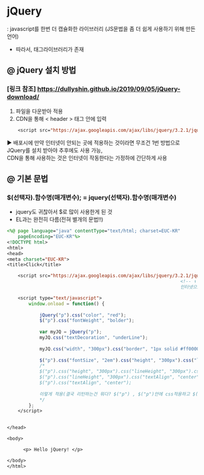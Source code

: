 # jQuery
: javascript를 한번 더 캡슐화한 라이브러리 (JS문법을 좀 더 쉽게 사용하기 위해 만든 언어)
- 따라서, 태그라이브러리가 존재


## @ jQuery 설치 방법
### [링크 참조] https://dullyshin.github.io/2019/09/05/jQuery-download/
1. 파일을 다운받아 적용
2. CDN을 통해 < header > 태그 안에 입력 
```jsp
	<script src="https://ajax.googleapis.com/ajax/libs/jquery/3.2.1/jquery.min.js"></script>
```

▶ 배포시에 만약 인터넷이 안되는 곳에 적용하는 것이라면 무조건 1번 방법으로 JQuery를 설치 받아야 추후에도 사용 가능, <br>
CDN을 통해 사용하는 것은 인터넷이 작동한다는 가정하에 간단하게 사용

## @ 기본 문법
### $(선택자).함수명(매개변수); = jquery(선택자).함수명(매개변수)
   - jquery도 귀찮아서 $로 많이 사용한게 된 것 
   - EL과는 완전히 다름(전혀 별개의 문법!!)
```jsp
<%@ page language="java" contentType="text/html; charset=EUC-KR"
	pageEncoding="EUC-KR"%>
<!DOCTYPE html>
<html>
<head>
<meta charset="EUC-KR">
<title>Click</title>

	<script src="https://ajax.googleapis.com/ajax/libs/jquery/3.2.1/jquery.min.js"></script>
																<!-- ↑ min은 축소시켰다는 뜻! 
																인터넷으로 이용하려면 공간이랑 용량을 축소시켜야 하니까 -->

	<script type="text/javascript">
		window.onload = function() {
			
			jQuery("p").css("color", "red");
			$("p").css("fontWeight", "bolder");
			
			var myJQ = jQuery("p");
			myJQ.css("textDecoration", "underLine");
			
			myJQ.css("width", "300px").css("border", "1px solid #ff0000");
			
			$("p").css("fontSize", "2em").css("height", "300px").css("lineHeight", "300px").css("textAlign", "center");
			/*
			$("p").css("height", "300px").css("lineHeight", "300px").css("textAlign", "center");
			$("p").css("lineHeight", "300px").css("textAlign", "center");
			$("p").css("textAlign", "center");
			
			이렇게 적용(결국 리턴하는건 뭐다? $("p") , $("p")안에 css적용하고 $("p")를 리턴한다는 것)
			*/
		};
	</script>
	

</head>

<body>

      <p> Hello jQuery! </p>

</body>
</html>
```
